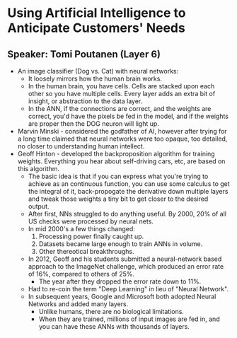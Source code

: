 # Using Artificial Intelligence to Anticipate Customers' Needs

## Speaker: Tomi Poutanen (Layer 6)

- An image classifier (Dog vs. Cat) with neural networks: 
  - It loosely mirrors how the human brain works.
  - In the human brain, you have cells. Cells are stacked upon each other so you have multiple cells. Every layer adds an extra bit of insight, or abstraction to the data layer.
  - In the ANN, if the connections are correct, and the weights are correct, you'd have the pixels be fed in the model, and if the weights are proper then the DOG neuron will light up.
- Marvin Minski - considered the godfather of AI, however after trying for a long time claimed that neural networks were too opaque, too detailed, no closer to understanding human intellect.
- Geoff Hinton - developed the backproposition algorithm for training weights. Everything you hear about self-driving cars, etc, are based on this algorithm.
  - The basic idea is that if you can express what you're trying to achieve as an continuous function, you can use some calculus to get the integral of it, back-propogate the derivative down multiple layers and tweak those weights a tiny bit to get closer to the desired output.
  - After first, NNs struggled to do anything useful. By 2000, 20% of all US checks were processed by neural nets.
  - In mid 2000's a few things changed:
    1. Processing power finally caught up.
    2. Datasets became large enough to train ANNs in volume.
    3. Other thereotical breakthroughs.
  - In 2012, Geoff and his students submitted a neural-network based approach to the ImageNet challenge, which produced an error rate of 16%, compared to others of 25%.
    - The year after they dropped the error rate down to 11%.
  - Had to re-coin the term "Deep Learning" in lieu of "Neural Network".
  - In subsequent years, Google and Microsoft both adopted Neural Networks and added many layers.
    - Unlike humans, there are no biological limitations.
    - When they are trained, millions of input images are fed in, and you can have these ANNs with thousands of layers.